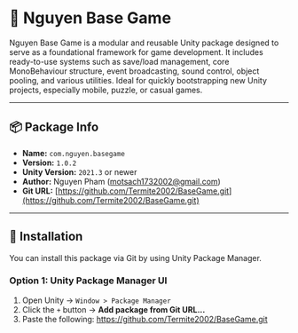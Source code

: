 # 🧩 Nguyen Base Game

Nguyen Base Game is a modular and reusable Unity package designed to serve as a foundational framework for game development. It includes ready-to-use systems such as save/load management, core MonoBehaviour structure, event broadcasting, sound control, object pooling, and various utilities. Ideal for quickly bootstrapping new Unity projects, especially mobile, puzzle, or casual games.

---

## 📦 Package Info

- **Name:** `com.nguyen.basegame`
- **Version:** `1.0.2`
- **Unity Version:** `2021.3` or newer
- **Author:** Nguyen Pham (motsach1732002@gmail.com)
- **Git URL:** [https://github.com/Termite2002/BaseGame.git](https://github.com/Termite2002/BaseGame.git)

---

## 🚀 Installation

You can install this package via Git by using Unity Package Manager.

### Option 1: Unity Package Manager UI

1. Open Unity → `Window > Package Manager`
2. Click the `+` button → **Add package from Git URL...**
3. Paste the following: https://github.com/Termite2002/BaseGame.git

